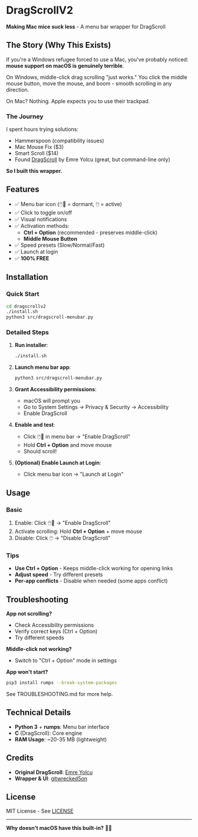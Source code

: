 # DragScrollV2

**Making Mac mice suck less** - A menu bar wrapper for DragScroll

## The Story (Why This Exists)

If you're a Windows refugee forced to use a Mac, you've probably noticed: **mouse support on macOS is genuinely terrible**.

On Windows, middle-click drag scrolling "just works." You click the middle mouse button, move the mouse, and boom - smooth scrolling in any direction.

On Mac? Nothing. Apple expects you to use their trackpad.

### The Journey

I spent hours trying solutions:
- Hammerspoon (compatibility issues)
- Mac Mouse Fix ($3)
- Smart Scroll ($14)
- Found [DragScroll](https://github.com/emreyolcu/drag-scroll) by Emre Yolcu (great, but command-line only)

**So I built this wrapper.**

## Features

- ✅ Menu bar icon (🖱️🚫 = dormant, 🖱️ = active)
- ✅ Click to toggle on/off
- ✅ Visual notifications
- ✅ Activation methods:
  - **Ctrl + Option** (recommended - preserves middle-click)
  - **Middle Mouse Button**
- ✅ Speed presets (Slow/Normal/Fast)
- ✅ Launch at login
- ✅ **100% FREE**

## Installation

### Quick Start

```bash
cd dragscrollv2
./install.sh
python3 src/dragscroll-menubar.py
```

### Detailed Steps

1. **Run installer**:
   ```bash
   ./install.sh
   ```

2. **Launch menu bar app**:
   ```bash
   python3 src/dragscroll-menubar.py
   ```

3. **Grant Accessibility permissions**:
   - macOS will prompt you
   - Go to System Settings → Privacy & Security → Accessibility
   - Enable DragScroll

4. **Enable and test**:
   - Click 🖱️🚫 in menu bar → "Enable DragScroll"
   - Hold **Ctrl + Option** and move mouse
   - Should scroll!

5. **(Optional) Enable Launch at Login**:
   - Click menu bar icon → "Launch at Login"

## Usage

### Basic

1. Enable: Click 🖱️🚫 → "Enable DragScroll"
2. Activate scrolling: Hold **Ctrl + Option** + move mouse
3. Disable: Click 🖱️ → "Disable DragScroll"

### Tips

- **Use Ctrl + Option** - Keeps middle-click working for opening links
- **Adjust speed** - Try different presets
- **Per-app conflicts** - Disable when needed (some apps conflict)

## Troubleshooting

**App not scrolling?**
- Check Accessibility permissions
- Verify correct keys (Ctrl + Option)
- Try different speeds

**Middle-click not working?**
- Switch to "Ctrl + Option" mode in settings

**App won't start?**
```bash
pip3 install rumps --break-system-packages
```

See TROUBLESHOOTING.md for more help.

## Technical Details

- **Python 3** + **rumps**: Menu bar interface
- **C** (DragScroll): Core engine
- **RAM Usage**: ~20-35 MB (lightweight)

## Credits

- **Original DragScroll**: [Emre Yolcu](https://github.com/emreyolcu/drag-scroll)
- **Wrapper & UI**: [gitwrecked5on](https://github.com/gitwrecked5on)

## License

MIT License - See [LICENSE](LICENSE)

---

**Why doesn't macOS have this built-in?** 🤷‍♂️
